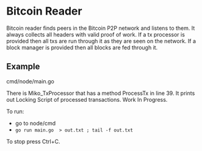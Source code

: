 # Bitcoin Reader

Bitcoin reader finds peers in the Bitcoin P2P network and listens to them. It always collects all
headers with valid proof of work. If a tx processor is provided then all txs are run through it as
they are seen on the network. If a block manager is provided then all blocks are fed through it.

## Example

cmd/node/main.go

There is Miko_TxProcessor that has a method ProcessTx in line 39. It prints out Locking Script of processed transactions. Work In Progress.

To run:
- go to node/cmd
- `go run main.go  > out.txt ; tail -f out.txt`

To stop press Ctrl+C.